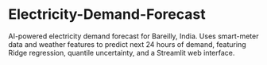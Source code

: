 # Electricity-Demand-Forecast
AI-powered electricity demand forecast for Bareilly, India. Uses smart-meter data and weather features to predict next 24 hours of demand, featuring Ridge regression, quantile uncertainty, and a Streamlit web interface.
